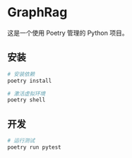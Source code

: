 # GraphRag

这是一个使用 Poetry 管理的 Python 项目。

## 安装

```bash
# 安装依赖
poetry install

# 激活虚拟环境
poetry shell
```

## 开发

```bash
# 运行测试
poetry run pytest
``` 